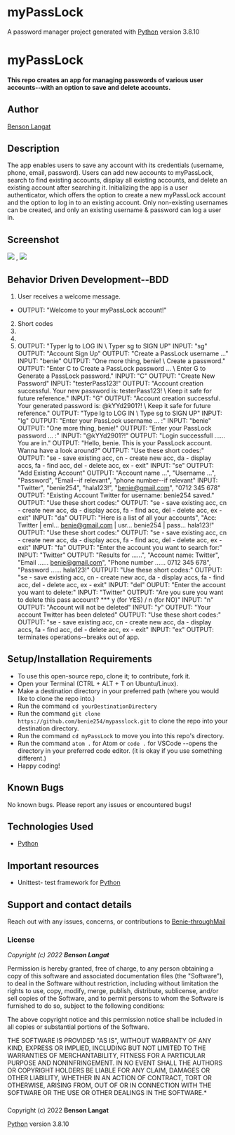 # myPassLock

A password manager project generated with [Python](https://www.python.org/) version 3.8.10

# myPassLock
#### This repo creates an app for managing passwords of various user accounts--with an option to save and delete accounts.
## Author
[Benson Langat](https://github.com/benie254)

## Description

The app enables users to save any account with its credentials (username, phone, email, password). Users can add new accounts to myPassLock, search to find existing accounts, display all existing accounts, and delete an existing account after searching it. Initializing the app is a user authenticator, which offers the option to create a new myPassLock account and the option to log in to an existing account. Only non-existing usernames can be created, and only an existing username & password can log a user in.

## Screenshot

<img src="https://user-images.githubusercontent.com/99865051/165284366-55a26f02-7a59-407b-838e-29b1ddc04ec9.png" >
,
<img src="https://user-images.githubusercontent.com/99865051/165284466-fa92d37d-88e0-496f-b000-4875dbbe7d03.png">

## Behavior Driven Development--BDD

1. User receives a welcome message. 
- OUTPUT: "Welcome to your myPassLock account!"
2. Short codes
3. 
4. 
5. OUTPUT: "Typer lg to LOG IN \ Typer sg to SIGN UP"
INPUT: "sg"
OUTPUT: "Account Sign Up"
OUTPUT: "Create a PassLock username ..."
INPUT: "benie" 
OUTPUT: "One more thing, benie! \ Create a password."
OUTPUT: "Enter C to Create a PassLock password ... \ Enter G to Generate a PassLock password."
INPUT: "C"
OUTPUT: "Create New Password"
INPUT: "testerPass123!"
OUTPUT: "Account creation successful. Your new password is: testerPass123! \ Keep it safe for future reference."
INPUT: "G"
OUTPUT: "Account creation successful. Your generated password is: @kYYd2901?! \ Keep it safe for future reference."
OUTPUT: "Type lg to LOG IN \ Type sg to SIGN UP"
INPUT: "lg"
OUTPUT: "Enter your PassLock username ... :"
INPUT: "benie"
OUTPUT: "One more thing, benie!"
OUTPUT: "Enter your PassLock password ... :"
INPUT: "@kYYd2901?!"
OUTPUT: "Login successfull ...... You are in."
OUTPUT: "Hello, benie. This is your PassLock account. Wanna have a look around?"
OUTPUT: "Use these short codes:"
OUTPUT: "se - save existing acc, cn - create new acc, da - display accs, fa - find acc, del - delete acc, ex - exit"
INPUT: "se"
OUTPUT: "Add Existing Account"
OUTPUT: "Account name ...", "Username ...", "Password", "Email--if relevant", "phone number--if relevant"
INPUT: "Twitter", "benie254", "hala123!", "benie@gmail.com", "0712 345 678"
OUTPUT: "Existing Account Twitter for username: benie254 saved."
OUTPUT: "Use these short codes:"
OUTPUT: "se - save existing acc, cn - create new acc, da - display accs, fa - find acc, del - delete acc, ex - exit"
INPUT: "da"
OUTPUT: "Here is a list of all your accounts", "Acc: Twitter | eml... benie@gmail.com | usr... benie254 | pass... hala123!"
OUTPUT: "Use these short codes:"
OUTPUT: "se - save existing acc, cn - create new acc, da - display accs, fa - find acc, del - delete acc, ex - exit"
INPUT: "fa"
OUTPUT: "Enter the account you want to search for:"
INPUT: "Twitter"
OUTPUT: "Results for ......", "Account name: Twitter", "Email ...... benie@gmail.com", "Phone number ...... 0712 345 678", "Password ...... hala123!"
OUTPUT: "Use these short codes:"
OUTPUT: "se - save existing acc, cn - create new acc, da - display accs, fa - find acc, del - delete acc, ex - exit"
INPUT: "del"
OUPUT: "Enter the account you want to delete:"
INPUT: "Twitter"
OUTPUT: "Are you sure you want to delete this pass account? *** y (for YES) / n (for NO)"
INPUT: "n"
OUTPUT: "Account will not be deleted"
INPUT: "y"
OUTPUT: "Your account Twitter has been deleted"
OUTPUT: "Use these short codes:"
OUTPUT: "se - save existing acc, cn - create new acc, da - display accs, fa - find acc, del - delete acc, ex - exit"
INPUT: "ex"
OUTPUT: terminates operations--breaks out of app.




## Setup/Installation Requirements

* To use this open-source repo, clone it; to contribute, fork it. 
* Open your Terminal (CTRL + ALT + T on Ubuntu/Linux). 
* Make a destination directory in your preferred path (where you would like to clone the repo into.)
* Run the command ``` cd yourDestinationDirectory ```
* Run the command ``` git clone https://github.com/benie254/mypasslock.git ``` to clone the repo into your destination directory. 
* Run the command ``` cd myPassLock ``` to move you into this repo's directory.
* Run the command ``` atom . ``` for Atom or ``` code . ``` for VSCode --opens the directory in your preferred code editor. (it is okay if you use something different.)
* Happy coding!

## Known Bugs

No known bugs. Please report any issues or encountered bugs! 

## Technologies Used

* [Python](https://www.python.org/) 

## Important resources 

* Unittest- test framework for [Python](https://www.python.org/)

## Support and contact details

Reach out with any issues, concerns, or contributions to [Benie-throughMail](davinci.monalissa@gmail.com)

### License

*Copyright (c) 2022* ***Benson Langat***

Permission is hereby granted, free of charge, to any person obtaining a copy
of this software and associated documentation files (the "Software"), to deal
in the Software without restriction, including without limitation the rights
to use, copy, modify, merge, publish, distribute, sublicense, and/or sell
copies of the Software, and to permit persons to whom the Software is
furnished to do so, subject to the following conditions:

The above copyright notice and this permission notice shall be included in all
copies or substantial portions of the Software.

THE SOFTWARE IS PROVIDED "AS IS", WITHOUT WARRANTY OF ANY KIND, EXPRESS OR
IMPLIED, INCLUDING BUT NOT LIMITED TO THE WARRANTIES OF MERCHANTABILITY,
FITNESS FOR A PARTICULAR PURPOSE AND NONINFRINGEMENT. IN NO EVENT SHALL THE
AUTHORS OR COPYRIGHT HOLDERS BE LIABLE FOR ANY CLAIM, DAMAGES OR OTHER
LIABILITY, WHETHER IN AN ACTION OF CONTRACT, TORT OR OTHERWISE, ARISING FROM,
OUT OF OR IN CONNECTION WITH THE SOFTWARE OR THE USE OR OTHER DEALINGS IN THE
SOFTWARE.*

###
Copyright (c) 2022 **Benson Langat**

[Python](https://www.python.org/) version 3.8.10
